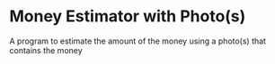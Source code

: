 # Money Estimator with Photo(s)
A program to estimate the amount of the money using a photo(s) that contains the money
